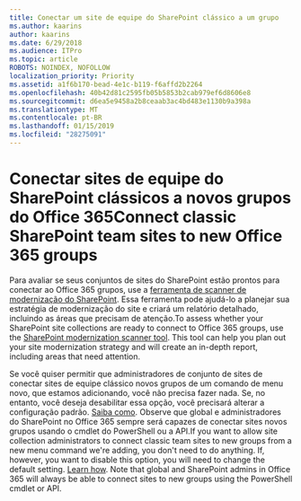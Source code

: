 ```yaml
---
title: Conectar um site de equipe do SharePoint clássico a um grupo
ms.author: kaarins
author: kaarins
ms.date: 6/29/2018
ms.audience: ITPro
ms.topic: article
ROBOTS: NOINDEX, NOFOLLOW
localization_priority: Priority
ms.assetid: a1f6b170-bead-4e1c-b119-f6affd2b2264
ms.openlocfilehash: 40b42d81c2595fb05b5853b2cab979ef6d8606e8
ms.sourcegitcommit: d6ea5e9458a2b8ceaab3ac4bd483e1130b9a398a
ms.translationtype: MT
ms.contentlocale: pt-BR
ms.lasthandoff: 01/15/2019
ms.locfileid: "28275091"
---
```

# <a name="connect-classic-sharepoint-team-sites-to-new-office-365-groups"></a><span data-ttu-id="54742-102">Conectar sites de equipe do SharePoint clássicos a novos grupos do Office 365</span><span class="sxs-lookup"><span data-stu-id="54742-102">Connect classic SharePoint team sites to new Office 365 groups</span></span>

<span data-ttu-id="54742-p101">Para avaliar se seus conjuntos de sites do SharePoint estão prontos para conectar ao Office 365 grupos, use a [ferramenta de scanner de modernização do SharePoint](https://go.microsoft.com/fwlink/?linkid=873066). Essa ferramenta pode ajudá-lo a planejar sua estratégia de modernização do site e criará um relatório detalhado, incluindo as áreas que precisam de atenção.</span><span class="sxs-lookup"><span data-stu-id="54742-p101">To assess whether your SharePoint site collections are ready to connect to Office 365 groups, use the [SharePoint modernization scanner tool](https://go.microsoft.com/fwlink/?linkid=873066). This tool can help you plan out your site modernization strategy and will create an in-depth report, including areas that need attention.</span></span>
  
<span data-ttu-id="54742-p102">Se você quiser permitir que administradores de conjunto de sites de conectar sites de equipe clássico novos grupos de um comando de menu novo, que estamos adicionando, você não precisa fazer nada. Se, no entanto, você deseja desabilitar essa opção, você precisará alterar a configuração padrão. [Saiba como](https://go.microsoft.com/fwlink/?linkid=2004316). Observe que global e administradores do SharePoint no Office 365 sempre será capazes de conectar sites novos grupos usando o cmdlet do PowerShell ou a API.</span><span class="sxs-lookup"><span data-stu-id="54742-p102">If you want to allow site collection administrators to connect classic team sites to new groups from a new menu command we're adding, you don't need to do anything. If, however, you want to disable this option, you will need to change the default setting. [Learn how](https://go.microsoft.com/fwlink/?linkid=2004316). Note that global and SharePoint admins in Office 365 will always be able to connect sites to new groups using the PowerShell cmdlet or API.</span></span>
  


